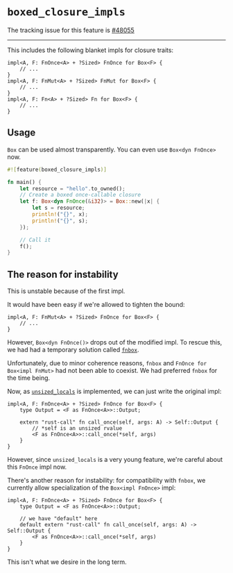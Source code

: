 # `boxed_closure_impls`

The tracking issue for this feature is [#48055]

[#48055]: https://github.com/rust-lang/rust/issues/48055

------------------------

This includes the following blanket impls for closure traits:

```rust,ignore
impl<A, F: FnOnce<A> + ?Sized> FnOnce for Box<F> {
    // ...
}
impl<A, F: FnMut<A> + ?Sized> FnMut for Box<F> {
    // ...
}
impl<A, F: Fn<A> + ?Sized> Fn for Box<F> {
    // ...
}
```

## Usage

`Box` can be used almost transparently. You can even use `Box<dyn FnOnce>` now.

```rust
#![feature(boxed_closure_impls)]

fn main() {
    let resource = "hello".to_owned();
    // Create a boxed once-callable closure
    let f: Box<dyn FnOnce(&i32)> = Box::new(|x| {
        let s = resource;
        println!("{}", x);
        println!("{}", s);
    });

    // Call it
    f();
}
```

## The reason for instability

This is unstable because of the first impl.

It would have been easy if we're allowed to tighten the bound:

```rust,ignore
impl<A, F: FnMut<A> + ?Sized> FnOnce for Box<F> {
    // ...
}
```

However, `Box<dyn FnOnce()>` drops out of the modified impl.
To rescue this, we had had a temporary solution called [`fnbox`][fnbox].

[fnbox]: library-features/fnbox.html

Unfortunately, due to minor coherence reasons, `fnbox` and
`FnOnce for Box<impl FnMut>` had not been able to coexist.
We had preferred `fnbox` for the time being.

Now, as [`unsized_locals`][unsized_locals] is implemented, we can just write the
original impl:

[unsized_locals]: language-features/unsized-locals.html

```rust,ignore
impl<A, F: FnOnce<A> + ?Sized> FnOnce for Box<F> {
    type Output = <F as FnOnce<A>>::Output;

    extern "rust-call" fn call_once(self, args: A) -> Self::Output {
        // *self is an unsized rvalue
        <F as FnOnce<A>>::call_once(*self, args)
    }
}
```

However, since `unsized_locals` is a very young feature, we're careful about
this `FnOnce` impl now.

There's another reason for instability: for compatibility with `fnbox`,
we currently allow specialization of the `Box<impl FnOnce>` impl:

```rust,ignore
impl<A, F: FnOnce<A> + ?Sized> FnOnce for Box<F> {
    type Output = <F as FnOnce<A>>::Output;

    // we have "default" here
    default extern "rust-call" fn call_once(self, args: A) -> Self::Output {
        <F as FnOnce<A>>::call_once(*self, args)
    }
}
```

This isn't what we desire in the long term.
